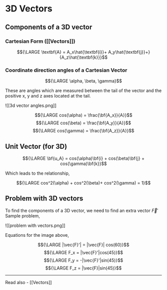 # 3D Vectors
## Components of a 3D vector

### Cartesian Form ([[Vectors]])
$${\LARGE \textbf{A} = A_x\hat{\textbf{i}}+ A_y\hat{\textbf{j}}+}{A_z\hat{\textbf{k}}}$$

### Coordinate direction angles of a Cartesian Vector

$${\LARGE \alpha, \beta, \gamma}$$

These are angles which are measured between the tail of the vector and the positive x, y and z axes located at the tail.

![[3d vector angles.png]]

$${\LARGE cos(\alpha) = \frac{\bf{A_x}}{A}}$$
$${\LARGE cos(\beta) = \frac{\bf{A_y}}{A}}$$
$${\LARGE cos(\gamma) = \frac{\bf{A_z}}{A}}$$

## Unit Vector (for 3D)

$${\LARGE \bf{u_A} = cos(\alpha)\bf{i} + cos(\beta)\bf{j} + cos(\gamma)\bf{k}}$$

Which leads to the relationship,

$${\LARGE cos^2(\alpha) + cos^2(\beta)+ cos^2(\gamma) = 1}$$


## Problem with 3D vectors
To find the components of a 3D vector, we need to find an extra vector ${\vec{F}'}$
Sample problem,

![[problem with vectors.png]]

Equations for the image above,

$${\LARGE |\vec{F}'| = |\vec{F}| cos(60)}$$
$${\LARGE F_x = |\vec{F}'|cos(45)}$$
$${\LARGE F_y = -|\vec{F}'|sin(45)}$$
$${\LARGE F_z = |\vec{F}|sin(45)}$$




---
Read also - [[Vectors]]
